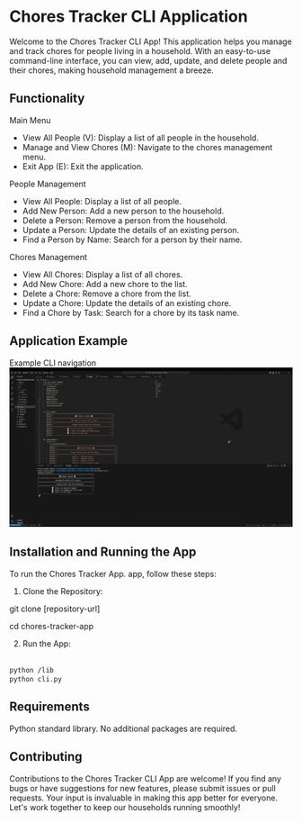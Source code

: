 # Chores Tracker CLI Application

Welcome to the Chores Tracker CLI App! This application helps you manage and track chores for people living in a household. With an easy-to-use command-line interface, you can view, add, update, and delete people and their chores, making household management a breeze.

## Functionality

Main Menu
- View All People (V): Display a list of all people in the household.
- Manage and View Chores (M): Navigate to the chores management menu.
- Exit App (E): Exit the application.

People Management
- View All People: Display a list of all people.
- Add New Person: Add a new person to the household.
- Delete a Person: Remove a person from the household.
- Update a Person: Update the details of an existing person.
- Find a Person by Name: Search for a person by their name.

Chores Management
- View All Chores: Display a list of all chores.
- Add New Chore: Add a new chore to the list.
- Delete a Chore: Remove a chore from the list.
- Update a Chore: Update the details of an existing chore.
- Find a Chore by Task: Search for a chore by its task name.

## Application Example
Example CLI navigation
![Chores Tracker Demo](ChoresGif.gif)

## Installation and Running the App
To run the Chores Tracker App. app, follow these steps:

1. Clone the Repository:
 
git clone [repository-url]

cd chores-tracker-app

2. Run the App:

```console

python /lib
python cli.py

```
## Requirements
Python standard library. No additional packages are required.

## Contributing
Contributions to the Chores Tracker CLI App are welcome! If you find any bugs or have suggestions for new features, please submit issues or pull requests. Your input is invaluable in making this app better for everyone. Let's work together to keep our households running smoothly!